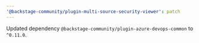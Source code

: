 ```yaml
---
'@backstage-community/plugin-multi-source-security-viewer': patch
---
```


Updated dependency `@backstage-community/plugin-azure-devops-common` to `^0.11.0`.
